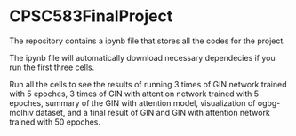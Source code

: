 # CPSC583FinalProject


The repository contains a ipynb file that stores all the codes for the project.


The ipynb file will automatically download necessary dependecies if you run the first three cells.


Run all the cells to see the results of running 3 times of GIN network trained with 5 epoches, 3 times of GIN with attention network trained with 5 epoches, summary of the GIN with attention model, visualization of ogbg-molhiv dataset, and a final result of GIN and GIN with attention network trained with 50 epoches.
